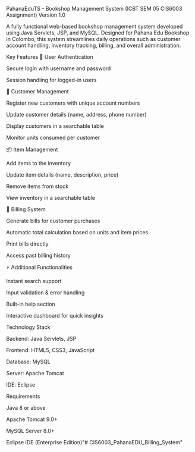 PahanaEduTS - Bookshop Management System (ICBT SEM 05 CIS6003 Assignment) Version 1.0

A fully functional web-based bookshop management system developed using Java Servlets, JSP, and MySQL. Designed for Pahana Edu Bookshop in Colombo, this system streamlines daily operations such as customer account handling, inventory tracking, billing, and overall administration.

Key Features
🔑 User Authentication

Secure login with username and password

Session handling for logged-in users

👥 Customer Management

Register new customers with unique account numbers

Update customer details (name, address, phone number)

Display customers in a searchable table

Monitor units consumed per customer

📦 Item Management

Add items to the inventory

Update item details (name, description, price)

Remove items from stock

View inventory in a searchable table

🧾 Billing System

Generate bills for customer purchases

Automatic total calculation based on units and item prices

Print bills directly

Access past billing history

⚡ Additional Functionalities

Instant search support

Input validation & error handling

Built-in help section

Interactive dashboard for quick insights

Technology Stack

Backend: Java Servlets, JSP

Frontend: HTML5, CSS3, JavaScript

Database: MySQL

Server: Apache Tomcat

IDE: Eclipse

Requirements

Java 8 or above

Apache Tomcat 9.0+

MySQL Server 8.0+

Eclipse IDE (Enterprise Edition)"# CIS6003_PahanaEDU_Billing_System" 
